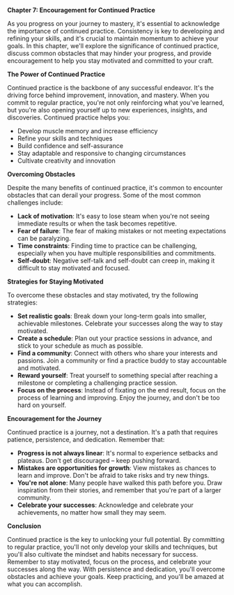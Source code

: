 <p><strong>Chapter 7: Encouragement for Continued Practice</strong></p>

<p>As you progress on your journey to mastery, it's essential to acknowledge the importance of continued practice. Consistency is key to developing and refining your skills, and it's crucial to maintain momentum to achieve your goals. In this chapter, we'll explore the significance of continued practice, discuss common obstacles that may hinder your progress, and provide encouragement to help you stay motivated and committed to your craft.</p>

<p><strong>The Power of Continued Practice</strong></p>

<p>Continued practice is the backbone of any successful endeavor. It's the driving force behind improvement, innovation, and mastery. When you commit to regular practice, you're not only reinforcing what you've learned, but you're also opening yourself up to new experiences, insights, and discoveries. Continued practice helps you:</p>

<ul>
<li>Develop muscle memory and increase efficiency</li>
<li>Refine your skills and techniques</li>
<li>Build confidence and self-assurance</li>
<li>Stay adaptable and responsive to changing circumstances</li>
<li>Cultivate creativity and innovation</li>
</ul>

<p><strong>Overcoming Obstacles</strong></p>

<p>Despite the many benefits of continued practice, it's common to encounter obstacles that can derail your progress. Some of the most common challenges include:</p>

<ul>
<li><strong>Lack of motivation</strong>: It's easy to lose steam when you're not seeing immediate results or when the task becomes repetitive.</li>
<li><strong>Fear of failure</strong>: The fear of making mistakes or not meeting expectations can be paralyzing.</li>
<li><strong>Time constraints</strong>: Finding time to practice can be challenging, especially when you have multiple responsibilities and commitments.</li>
<li><strong>Self-doubt</strong>: Negative self-talk and self-doubt can creep in, making it difficult to stay motivated and focused.</li>
</ul>

<p><strong>Strategies for Staying Motivated</strong></p>

<p>To overcome these obstacles and stay motivated, try the following strategies:</p>

<ul>
<li><strong>Set realistic goals</strong>: Break down your long-term goals into smaller, achievable milestones. Celebrate your successes along the way to stay motivated.</li>
<li><strong>Create a schedule</strong>: Plan out your practice sessions in advance, and stick to your schedule as much as possible.</li>
<li><strong>Find a community</strong>: Connect with others who share your interests and passions. Join a community or find a practice buddy to stay accountable and motivated.</li>
<li><strong>Reward yourself</strong>: Treat yourself to something special after reaching a milestone or completing a challenging practice session.</li>
<li><strong>Focus on the process</strong>: Instead of fixating on the end result, focus on the process of learning and improving. Enjoy the journey, and don't be too hard on yourself.</li>
</ul>

<p><strong>Encouragement for the Journey</strong></p>

<p>Continued practice is a journey, not a destination. It's a path that requires patience, persistence, and dedication. Remember that:</p>

<ul>
<li><strong>Progress is not always linear</strong>: It's normal to experience setbacks and plateaus. Don't get discouraged – keep pushing forward.</li>
<li><strong>Mistakes are opportunities for growth</strong>: View mistakes as chances to learn and improve. Don't be afraid to take risks and try new things.</li>
<li><strong>You're not alone</strong>: Many people have walked this path before you. Draw inspiration from their stories, and remember that you're part of a larger community.</li>
<li><strong>Celebrate your successes</strong>: Acknowledge and celebrate your achievements, no matter how small they may seem.</li>
</ul>

<p><strong>Conclusion</strong></p>

<p>Continued practice is the key to unlocking your full potential. By committing to regular practice, you'll not only develop your skills and techniques, but you'll also cultivate the mindset and habits necessary for success. Remember to stay motivated, focus on the process, and celebrate your successes along the way. With persistence and dedication, you'll overcome obstacles and achieve your goals. Keep practicing, and you'll be amazed at what you can accomplish.</p>
